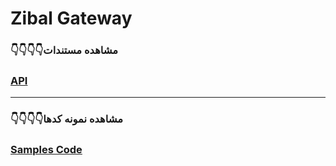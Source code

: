 # Zibal Gateway

### 👇👇👇👇مشاهده مستندات 

### [API](https://docs.payfa.com/?spec=https://payment.payfa.com/v2/api/swagger/v1/swagger.json#/operations/Transaction_Request)

------

### 👇👇👇👇مشاهده نمونه ‌کدها
### [Samples Code](https://payfa.ir/plugin)

